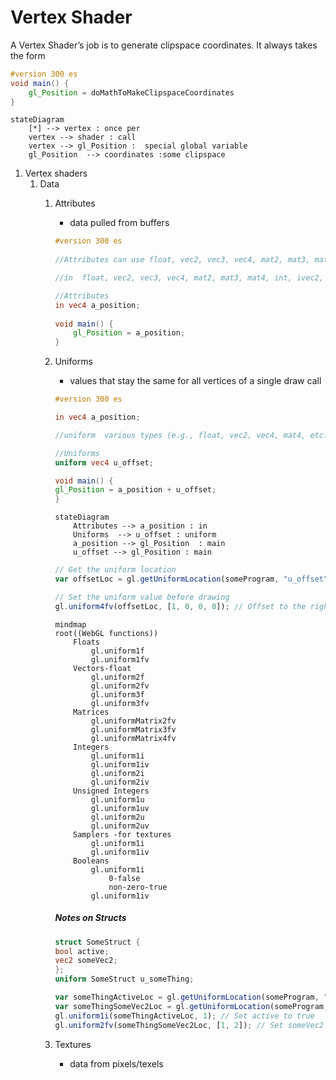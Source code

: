 # Vertex Shader

A Vertex Shader’s job is to generate clipspace coordinates. It always takes the form

```glsl
#version 300 es
void main() {
    gl_Position = doMathToMakeClipspaceCoordinates
}
```

```mermaid
stateDiagram
    [*] --> vertex : once per
    vertex --> shader : call
    vertex --> gl_Position :  special global variable
    gl_Position  --> coordinates :some clipspace 
```

1. Vertex shaders 
    1. Data
        1. Attributes
            - data pulled from buffers
            ```glsl
            #version 300 es
                
            //Attributes can use float, vec2, vec3, vec4, mat2, mat3, mat4, int, ivec2, ivec3, ivec4, uint, uvec2, uvec3, uvec4 as types

            //in  float, vec2, vec3, vec4, mat2, mat3, mat4, int, ivec2, ivec3, ivec4, uint, uvec2, uvec3, uvec4 a_position;

            //Attributes
            in vec4 a_position;
                
            void main() {
                gl_Position = a_position;
            }
            ```
        2. Uniforms 
            - values that stay the same for all vertices of a single draw call
            ```glsl
            #version 300 es

            in vec4 a_position;

            //uniform  various types (e.g., float, vec2, vec4, mat4, etc.)

            //Uniforms 
            uniform vec4 u_offset;

            void main() {
            gl_Position = a_position + u_offset;
            }
            ```

            ```mermaid
            stateDiagram
                Attributes --> a_position : in
                Uniforms  --> u_offset : uniform 
                a_position --> gl_Position  : main
                u_offset --> gl_Position : main
            ```

            ```js
            // Get the uniform location
            var offsetLoc = gl.getUniformLocation(someProgram, "u_offset");

            // Set the uniform value before drawing
            gl.uniform4fv(offsetLoc, [1, 0, 0, 0]); // Offset to the right half of the screen
            ```

            ```mermaid
            mindmap
            root((WebGL functions))
                Floats
                    gl.uniform1f
                    gl.uniform1fv
                Vectors-float
                    gl.uniform2f
                    gl.uniform2fv
                    gl.uniform3f
                    gl.uniform3fv
                Matrices
                    gl.uniformMatrix2fv
                    gl.uniformMatrix3fv
                    gl.uniformMatrix4fv
                Integers
                    gl.uniform1i
                    gl.uniform1iv
                    gl.uniform2i
                    gl.uniform2iv
                Unsigned Integers
                    gl.uniform1u
                    gl.uniform1uv
                    gl.uniform2u
                    gl.uniform2uv
                Samplers -for textures
                    gl.uniform1i
                    gl.uniform1iv
                Booleans
                    gl.uniform1i
                        0-false
                        non-zero-true
                    gl.uniform1iv        
            ```

            ##### Notes on Structs
            ```glsl
            struct SomeStruct {
            bool active;
            vec2 someVec2;
            };
            uniform SomeStruct u_someThing;
            ```
            ```js
            var someThingActiveLoc = gl.getUniformLocation(someProgram, "u_someThing.active");
            var someThingSomeVec2Loc = gl.getUniformLocation(someProgram, "u_someThing.someVec2");
            gl.uniform1i(someThingActiveLoc, 1); // Set active to true
            gl.uniform2fv(someThingSomeVec2Loc, [1, 2]); // Set someVec2
            ```

        3. Textures 
            - data from pixels/texels
